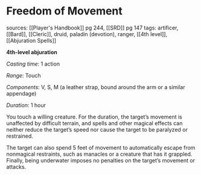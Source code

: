 # Freedom of Movement
sources: [[Player's Handbook]] pg 244, [[SRD]] pg 147
tags: artificer, [[Bard]], [[Cleric]], druid, paladin (devotion), ranger, [[4th level]], [[Abjuration Spells]]

**4th-level abjuration**

*Casting time*: 1 action

*Range*: Touch

*Components*: V, S, M (a leather strap, bound around the arm or a similar appendage)

*Duration*: 1 hour

You touch a willing creature. For the duration, the target’s movement is unaffected by difficult terrain, and spells and other magical effects can neither reduce the target’s speed nor cause the target to be paralyzed or restrained.

The target can also spend 5 feet of movement to automatically escape from nonmagical restraints, such as manacles or a creature that has it grappled. Finally, being underwater imposes no penalties on the target’s movement or attacks.
